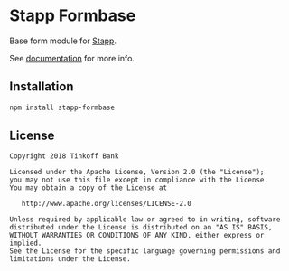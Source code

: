 # Stapp Formbase

Base form module for [Stapp](https://github.com/TinkoffCreditSystems/stapp).

See [documentation](https://stapp.js.org/modules/formbase.html) for more info.

## Installation
```bash
npm install stapp-formbase
```

## License

```
Copyright 2018 Tinkoff Bank

Licensed under the Apache License, Version 2.0 (the "License");
you may not use this file except in compliance with the License.
You may obtain a copy of the License at

   http://www.apache.org/licenses/LICENSE-2.0

Unless required by applicable law or agreed to in writing, software
distributed under the License is distributed on an "AS IS" BASIS,
WITHOUT WARRANTIES OR CONDITIONS OF ANY KIND, either express or implied.
See the License for the specific language governing permissions and
limitations under the License.
```
